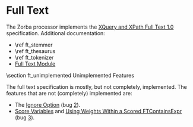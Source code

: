 # Full Text

The Zorba processor implements the
<a href="http://www.w3.org/TR/xpath-full-text-10/">XQuery and XPath Full Text 1.0</a>
specification.
Additional documentation:

- \ref ft_stemmer
- \ref ft_thesaurus
- \ref ft_tokenizer
- <a href="/modules/latest/zorba.io/modules/full-text">Full Text Module</a>

\section ft_unimplemented Unimplemented Features

The full text specification is mostly,
but not completely,
implemented.
The features that are not (completely) implemented are:

- The <a href="http://www.w3.org/TR/xpath-full-text-10/#ftignoreoption">Ignore Option</a>
  (bug <a href="https://github.com/28msec/zorba/issues/2">2</a>).
- <a href="http://www.w3.org/TR/xpath-full-text-10/#section-score-variables">Score Variables</a>
  and <a href="http://www.w3.org/TR/xpath-full-text-10/#section-using-weights">Using Weights Within a Scored FTContainsExpr</a>
  (bug <a href="https://github.com/28msec/zorba/issues/3">3</a>).


